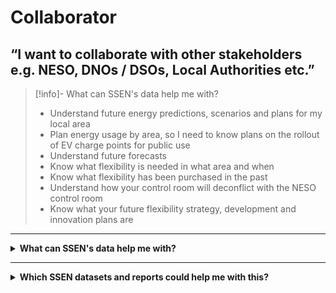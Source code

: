 # Collaborator 
## “I want to collaborate with other stakeholders e.g. NESO, DNOs / DSOs, Local Authorities etc.”

> [!info]- What can SSEN's data help me with?
>  * Understand future energy predictions, scenarios and plans for my local area
>  * Plan energy usage by area, so I need to know plans on the rollout of EV charge points for public use
>  * Understand future forecasts
>  * Know what flexibility is needed in what area and when
>  * Know what flexibility has been purchased in the past
>  * Understand how your control room will deconflict with the NESO control room
>  * Know what your future flexibility strategy, development and innovation plans are

---

<details>
  <summary> <b>What can SSEN's data help me with?</b></summary>
  
  | **System Network Operator** | **Local Authority** | **Aggregator** | **Commercial Business** |
  | :-----------------: | :-------------------: | :---------------------: | :---------------------: |
  |  Anish works for the NESO’s Control Room team that forward plans what energy flexibility will be necessary to balance the system. | Cllr. Walker is the Chairman of Shellworth County Council. He wants his Council to make a positive contribution to net zero. | David is the CEO of a flex aggregator company. He builds portfolios of flexible energy resources and trades them in energy markets. | Claire works for national home builder, ‘Harvey Homes’ as a Utilities Planner. She needs to understand the potential problems for connecting new homes to the grid well in advance. |


 | **Battery Storage Owner** | **Distribution Generation Customer** | **Large Energy User** |
  | :-----------------: | :-------------------: | :---------------------: |
  | John’s business is installing batteries of different sizes on both the distribution and transmission networks. | Carla is a solar farm owner and operator. She wants to expand her current solar farm and build an investment plan for new projects. | Keith operates a manufacturing plant that consumes large amounts of electricity which can vary significantly throughout the day. |
  
</details>

---

<details>
  <summary> <b>Which SSEN datasets and reports could help me with this?</b> </summary>
  
  | **Dataset** | **Description** |
  | :-------- | :------------ |
  | [Long Term Development Statement (LTDS)](https://www.ssen.co.uk/our-services/tools-and-maps/long-term-development-statements-ltds/) | Provides information for anyone connecting to our distribution system at extra high voltage (EHV) level (including HV busbar of primary substations). It is designed to help to identify and evaluate opportunities for entering into arrangements with us relating to use of system or connection. |
  | [Network Development Reports](https://www.ssen.co.uk/our-services/network-capacity-information/)  | SHEPD and SEPD reports that set out our longer-term network development plans. |
  | [Real Time Outage Data](https://data.ssen.co.uk/@ssen-distribution/realtime_outage_dataset) | The map-based Powertrack tool allows our customers to get access to near-real time outage data on the SSEN Distribution Network. This includes Planned and Unplanned Outages as well as some supporting information on affected postcodes and reasons for the outage |
  | [The National Fault and Interruption Reporting Scheme (NaFIRS) Report](https://data.ssen.co.uk/@ssen-distribution/nafirs) | An annual export of the details of planned and unplanned outages on the SHEPD and SEPD distribution networks reported under the National Fault and Interruption Reporting Scheme (NaFIRS). |
  | [Standard Licence Condition 31E (SLC31E)](https://data.ssen.co.uk/@ssen-distribution/slc31e-procurement-report) | Standard Licence Condition 31E (SLC31E) Procurement Report & Statement’s |
  | [DNOA Methodology and Future Outputs](https://www.ssen.co.uk/about-ssen/dso/whole-system/our-strategic-network-planning-process/) | Outlines our decisions on where to invest in network infrastructure or procure flexibility to meet future capacity needs in the longer term. |
  | [A Distribution Future Energy Scenarios (DFES)](https://www.ssen.co.uk/about-ssen/dso/whole-system/forecasting-future-needs/) | Analysis for both licence areas of the LCT uptake scenario projections for EVs, electricity fuelled heating technologies and domestic rooftop solar PV capacity to secondary substation and feeder level, year by year, out to 2050. |
  | [Contract Award Notice (CAN)](https://data.ssen.co.uk/@ssen-distribution/can-reporting-contract-award-notice) | As found on “Find A Tender”. |
  | [Flexibility Market Price Statement](https://data.ssen.co.uk/@ssen-distribution/sepd-flexibility-market-price-statement-april-2023) | Provides the Exceeded Import Curtailment Price and Exceeded Export Curtailment Price using flexibility market data which has been determined in accordance with this Schedule 2D of the DCUSA. |
  | [Operation Decision Making Framework (ODM)](https://www.ssen.co.uk/globalassets/about-us/dso/consultation-library/operational-decision-making-framework---november-2024-update.pdf) | Sets out the way in which we dispatch Distributed Energy Resources (DER) to meet short term capacity needs |







</details>
